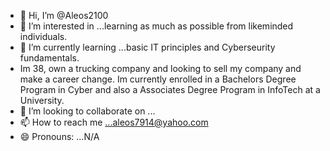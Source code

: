 - 👋 Hi, I’m @Aleos2100
- 👀 I’m interested in ...learning as much as possible from likeminded individuals.
- 🌱 I’m currently learning ...basic IT principles and Cyberseurity fundamentals.
-    Im 38, own a trucking company and looking to sell my company and make a career change. Im currently enrolled in a Bachelors Degree Program in Cyber and also a Associates Degree Program in InfoTech at a University.
- 💞️ I’m looking to collaborate on ...
- 📫 How to reach me ...aleos7914@yahoo.com
- 😄 Pronouns: ...N/A

<!---
Aleos2100/Aleos2100 is a ✨ special ✨ repository because its `README.md` (this file) appears on your GitHub profile.
You can click the Preview link to take a look at your changes.
--->
